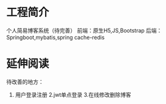 # 工程简介
个人简易博客系统（待完善）
前端：原生H5,JS,Bootstrap
后端：Springboot,mybatis,spring cache-redis



# 延伸阅读
待改善的地方：
1. 用户登录注册
2.jwt单点登录
3.在线修改删除博客
